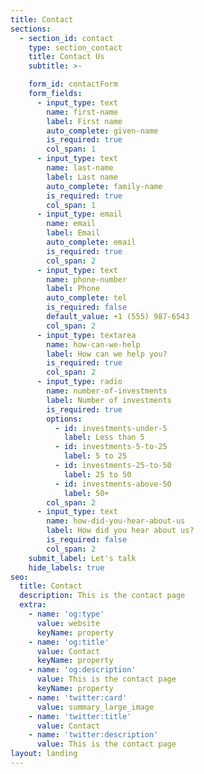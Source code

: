 ```yaml
---
title: Contact
sections:
  - section_id: contact
    type: section_contact
    title: Contact Us
    subtitle: >-

    form_id: contactForm
    form_fields:
      - input_type: text
        name: first-name
        label: First name
        auto_complete: given-name
        is_required: true
        col_span: 1
      - input_type: text
        name: last-name
        label: Last name
        auto_complete: family-name
        is_required: true
        col_span: 1
      - input_type: email
        name: email
        label: Email
        auto_complete: email
        is_required: true
        col_span: 2
      - input_type: text
        name: phone-number
        label: Phone
        auto_complete: tel
        is_required: false
        default_value: +1 (555) 987-6543
        col_span: 2
      - input_type: textarea
        name: how-can-we-help
        label: How can we help you?
        is_required: true
        col_span: 2
      - input_type: radio
        name: number-of-investments
        label: Number of investments
        is_required: true
        options:
          - id: investments-under-5
            label: Less than 5
          - id: investments-5-to-25
            label: 5 to 25
          - id: investments-25-to-50
            label: 25 to 50
          - id: investments-above-50
            label: 50+
        col_span: 2
      - input_type: text
        name: how-did-you-hear-about-us
        label: How did you hear about us?
        is_required: false
        col_span: 2
    submit_label: Let's talk
    hide_labels: true
seo:
  title: Contact
  description: This is the contact page
  extra:
    - name: 'og:type'
      value: website
      keyName: property
    - name: 'og:title'
      value: Contact
      keyName: property
    - name: 'og:description'
      value: This is the contact page
      keyName: property
    - name: 'twitter:card'
      value: summary_large_image
    - name: 'twitter:title'
      value: Contact
    - name: 'twitter:description'
      value: This is the contact page
layout: landing
---
```

